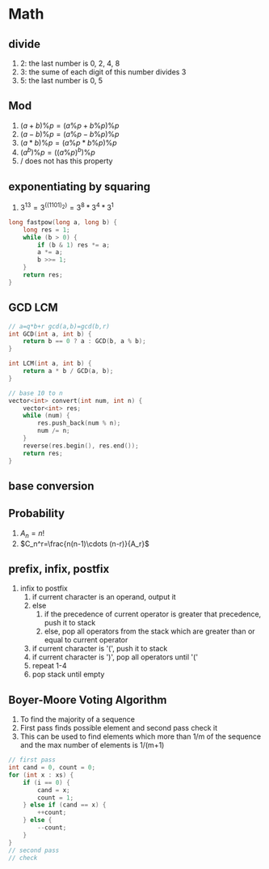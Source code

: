 # Math

## divide

   1. 2: the last number is 0, 2, 4, 8
   2. 3: the sume of each digit of this number divides 3
   3. 5: the last number is 0, 5

## Mod

1. $(a+b)\%p=(a\%p+b\%p)\%p$
2. $(a-b)\%p=(a\%p-b\%p)\%p$
3. $(a*b)\%p=(a\%p*b\%p)\%p$
4. $(a^b)\%p=((a\%p)^b)\%p$
5. / does not has this property

## exponentiating by squaring

1. $3^13=3^((1101)_2)=3^8*3^4*3^1$

```cpp
long fastpow(long a, long b) {
    long res = 1;
    while (b > 0) {
        if (b & 1) res *= a;
        a *= a;
        b >>= 1;
    }
    return res;
}
```

## GCD LCM

```cpp
// a=q*b+r gcd(a,b)=gcd(b,r)
int GCD(int a, int b) {
    return b == 0 ? a : GCD(b, a % b);
}

int LCM(int a, int b) {
    return a * b / GCD(a, b);
}

// base 10 to n
vector<int> convert(int num, int n) {
    vector<int> res;
    while (num) {
        res.push_back(num % n);
        num /= n;
    }
    reverse(res.begin(), res.end());
    return res;
}
```

## base conversion

## Probability

   1. $A_n=n!$
   2. $C_n^r=\frac{n(n-1)\cdots (n-r)}{A_r}$

## prefix, infix, postfix

1. infix to postfix
   1. if current character is an operand, output it
   2. else
      1. if the precedence of current operator is greater that precedence, push it to stack
      2. else, pop all operators from the stack which are greater than or equal to current operator
   3. if current character is '(', push it to stack
   4. if current character is ')', pop all operators until '('
   5. repeat 1-4
   6. pop stack until empty

## Boyer-Moore Voting Algorithm

1. To find the majority of a sequence
2. First pass finds possible element and second pass check it
3. This can be used to find elements which more than 1/m of the sequence and the max number of elements is 1/(m+1)

```cpp
// first pass
int cand = 0, count = 0;
for (int x : xs) {
    if (i == 0) {
        cand = x;
        count = 1;
    } else if (cand == x) {
        ++count;
    } else {
        --count;
    }
}
// second pass
// check
```
